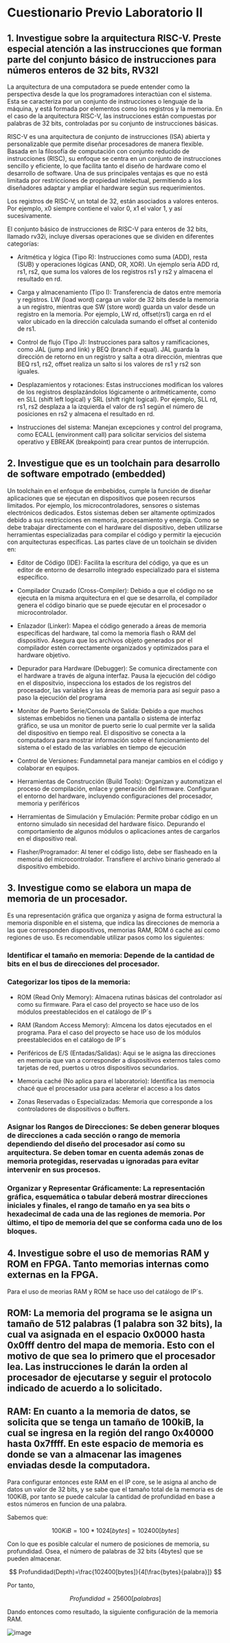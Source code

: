 
# Cuestionario Previo Laboratorio II

##  1.  Investigue sobre la arquitectura RISC-V. Preste especial atención a las instrucciones que forman parte del conjunto básico de instrucciones para números enteros de 32 bits, RV32I

La arquitectura de una computadora se puede entender como la perspectiva desde la que los programadores interactúan con el sistema. Esta se caracteriza por un conjunto de instrucciones o lenguaje de la máquina, y está formada por elementos como los registros y la memoria. En el caso de la arquitectura RISC-V, las instrucciones están compuestas por palabras de 32 bits, controladas por su conjunto de instrucciones básicas.

RISC-V es una arquitectura de conjunto de instrucciones (ISA) abierta y personalizable que permite diseñar procesadores de manera flexible. Basada en la filosofía de computación con conjunto reducido de instrucciones (RISC), su enfoque se centra en un conjunto de instrucciones sencillo y eficiente, lo que facilita tanto el diseño de hardware como el desarrollo de software. Una de sus principales ventajas es que no está limitada por restricciones de propiedad intelectual, permitiendo a los diseñadores adaptar y ampliar el hardware según sus requerimientos.

Los registros de RISC-V, un total de 32, están asociados a valores enteros. Por ejemplo, x0 siempre contiene el valor 0, x1 el valor 1, y así sucesivamente.

El conjunto básico de instrucciones de RISC-V para enteros de 32 bits, llamado rv32i, incluye diversas operaciones que se dividen en diferentes categorías:

- Aritmética y lógica (Tipo R): Instrucciones como suma (ADD), resta (SUB) y operaciones lógicas (AND, OR, XOR). Un ejemplo sería ADD rd, rs1, rs2, que suma los valores de los registros rs1 y rs2 y almacena el resultado en rd.

- Carga y almacenamiento (Tipo I): Transferencia de datos entre memoria y registros. LW (load word) carga un valor de 32 bits desde la memoria a un registro, mientras que SW (store word) guarda un valor desde un registro en la memoria. Por ejemplo, LW rd, offset(rs1) carga en rd el valor ubicado en la dirección calculada sumando el offset al contenido de rs1.

- Control de flujo (Tipo J): Instrucciones para saltos y ramificaciones, como JAL (jump and link) y BEQ (branch if equal). JAL guarda la dirección de retorno en un registro y salta a otra dirección, mientras que BEQ rs1, rs2, offset realiza un salto si los valores de rs1 y rs2 son iguales.

- Desplazamientos y rotaciones: Estas instrucciones modifican los valores de los registros desplazándolos lógicamente o aritméticamente, como en SLL (shift left logical) y SRL (shift right logical). Por ejemplo, SLL rd, rs1, rs2 desplaza a la izquierda el valor de rs1 según el número de posiciones en rs2 y almacena el resultado en rd.

- Instrucciones del sistema: Manejan excepciones y control del programa, como ECALL (environment call) para solicitar servicios del sistema operativo y EBREAK (breakpoint) para crear puntos de interrupción.



## 2. Investigue que es un toolchain para desarrollo de software empotrado (embedded)

Un toolchain en el enfoque de embebidos, cumple la función de diseñar aplicaciones que se ejecutan en dispositivos que poseen recursos limitados. Por ejemplo, los microcontroladores, sensores o sistemas electrónicos dedicados. Estos sistemas deben ser altamente optimizados debido a sus restricciones en memoria, procesamiento y energía. Como se debe trabajar directamente con el hardware del dispositivo, deben utilizarse herramientas especializadas para compilar el código y permitir la ejecución con arquitecturas específicas. Las partes clave de un toolchain se dividen en:

- Editor de Código (IDE): Facilita la escritura del código, ya que es un editor de entorno de desarrollo integrado especializado para el sistema específico.
  
- Compilador Cruzado (Cross-Compiler): Debido a que el código no se ejecuta en la misma arquitectura en el que se desarrolla, el compilador genera el código binario que se puede ejecutar en el procesador o microcontrolador.

- Enlazador (Linker): Mapea el código generado a áreas de memoria específicas del hardware, tal como la memoria flash o RAM del dispositivo. Asegura que los archivos objeto generados por el compilador estén correctamente organizados y optimizados para el hardware objetivo.

- Depurador para Hardware (Debugger): Se comunica directamente con el hardware a través de alguna interfaz. Pausa la ejecución del código en el dispositvio, inspecciona los estados de los registros del procesador, las variables y las áreas de memoria para así seguir paso a paso la ejecución del programa

- Monitor de Puerto Serie/Consola de Salida: Debido a que muchos sistemas embebidos no tienen una pantalla o sistema de interfaz gráfico, se usa un monitor de puerto serie lo cual permite ver la salida del dispositivo en tiempo real. El dispositivo se conecta a la computadora para mostrar información sobre el funcionamiento del sistema o el estado de las variables en tiempo de ejecución

- Control de Versiones: Fundamnetal para manejar cambios en el código y colaborar en equipos.

- Herramientas de Construcción (Build Tools): Organizan y automatizan el proceso de compilación, enlace y generación del firmware. Configuran el entorno del hardware, incluyendo configuraciones del procesador, memoria y periféricos

- Herramientas de Simulación y Emulación: Permite probar código en un entorno simulado sin necesidad del hardware físico. Depurando el comportamiento de algunos módulos o aplicaciones antes de cargarlos en el dispositivo real.

- Flasher/Programador: Al tener el código listo, debe ser flasheado en la memoria del microcontrolador. Transfiere el archivo binario generado al dispositivo embebido. 
  



## 3. Investigue como se elabora un mapa de memoria de un procesador.

Es una representación gráfica que organiza y asigna de forma estructural la memoria disponible en el sistema, que indica las direcciones de memoria a las que corresponden dispositivos, memorias RAM, ROM ó caché así como regiones de uso. Es recomendable utilizar pasos como los siguientes:

### Identificar el tamaño en memoria: Depende de la cantidad de bits en el bus de direcciones del procesador.

### Categorizar los tipos de la memoria: 

- ROM (Read Only Memory): Almacena rutinas básicas del controlador así como su firmware. Para el caso del proyecto se hace uso de los módulos preestablecidos en el catálogo de IP´s
  
-  RAM (Random Access Memory): Almcena los datos ejecutados en el programa. Para el caso del proyecto se hace uso de los módulos preestablecidos en el catálogo de IP´s

- Periféricos de E/S (Entadas/Salidas): Aqui se le asigna las direcciones en memoria que van a corresponder a dispositivos externos tales como tarjetas de red, puertos u otros dispositivos secundarios.
  
-  Memoria caché (No aplica para el laboratorio): Identifica las memocia chacé que el procesador usa para acelerar el acceso a los datos

-  Zonas Reservadas o Especializadas: Memoria que corresponde a los controladores de dispositivos o buffers.

### Asignar los Rangos de Direcciones: Se deben generar bloques de direcciones a cada sección o rango de memoria dependiendo del diseño del procesador así como su arquitectura. Se deben tomar en cuenta además zonas de memoria protegidas, reservadas u ignoradas para evitar intervenir en sus procesos. 

### Organizar y Representar Gráficamente: La representación gráfica, esquemática o tabular deberá mostrar direcciones iniciales y finales, el rango de tamaño en ya sea bits o hexadecimal de cada una de las regiones de memoria. Por último, el tipo de memoria del que se conforma cada uno de los bloques.


## 4. Investigue sobre el uso de memorias RAM y ROM en FPGA. Tanto memorias internas como externas en la FPGA.

Para el uso de meorias RAM y ROM se hace uso del catálogo de IP´s.

## ROM: La memoria del programa se le asigna un tamaño de 512 palabras (1 palabra son 32 bits), la cual va asignada en el espacio 0x0000 hasta 0x0fff dentro del mapa de memoria. Esto con el motivo de que sea lo primero que el procesador lea. Las instrucciones le darán la orden al procesador de ejecutarse y seguir el protocolo indicado de acuerdo a lo solicitado.

## RAM: En cuanto a la memoria de datos, se solicita que se tenga un tamaño de 100kiB, la cual se ingresa en la región del rango 0x40000 hasta 0x7ffff. En este espacio de memoria es donde se van a almacenar las imagenes enviadas desde la computadora.

Para configurar entonces este RAM en el IP core, se le asigna al ancho de datos un valor de 32 bits, y se sabe que el tamaño total de la memoria es de 100KiB, por tanto se puede calcular la cantidad de profundidad en base a estos números en funcion de una palabra.

Sabemos que:

$$
100KiB=100*1024[bytes]=102400[bytes]
$$

Con lo que es posible calcular el numero de posiciones de memoria, su profundidad. Osea, el número de palabras de 32 bits (4bytes) que se pueden almacenar.

$$
Profundidad(Depth)=\frac{102400[bytes]}{4[\frac{bytes}{palabra}]}
$$

Por tanto,

$$
Profundidad=25600[palabras]
$$

Dando entonces como resultado, la siguiente configuración de la memoria RAM.

![image](https://github.com/user-attachments/assets/01683b6b-3771-4419-99d3-2aa19caee155)




